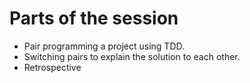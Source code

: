 # Parts of the session

* Pair programming a project using TDD.
* Switching pairs to explain the solution to each other.
* Retrospective


